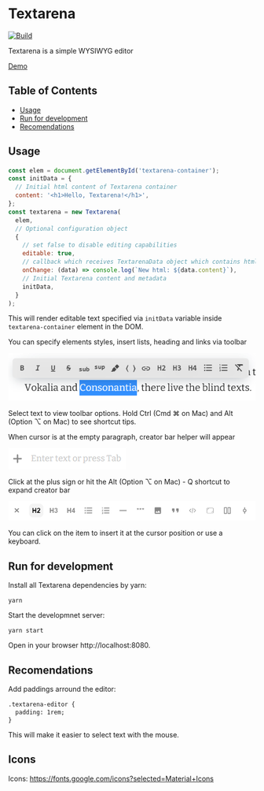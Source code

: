 # Textarena
[![Build](https://travis-ci.com/devopsprodigy/textarena.svg?branch=master)](https://travis-ci.com/github/devopsprodigy/textarena)

Textarena is a simple WYSIWYG editor

[Demo](https://itsumma.github.io/textarena/)

## Table of Contents

  - [Usage](#usage)
  - [Run for development](#run-for-development)
  - [Recomendations](#recomendations)

## Usage

```js
const elem = document.getElementById('textarena-container');
const initData = {
  // Initial html content of Textarena container
  content: '<h1>Hello, Textarena!</h1>',
};
const textarena = new Textarena(
  elem,
  // Optional configuration object
  {
    // set false to disable editing capabilities
    editable: true,
    // callback which receives TextarenaData object which contains html content of the Textarena container
    onChange: (data) => console.log(`New html: ${data.content}`),
    // Initial Textarena content and metadata
    initData,
  }
);
```

This will render editable text specified via `initData` variable inside
`textarena-container` element in the DOM.

You can specify elements styles, insert lists, heading and links via toolbar

![Toolbar](resources/img/toolbar.png)

Select text to view toolbar options. Hold Ctrl (Cmd ⌘ on Mac) and Alt (Option ⌥
on Mac) to see shortcut tips.

When cursor is at the empty paragraph, creator bar helper will appear

![CreatorBar](resources/img/creator-bar-caption.png)

Click at the plus sign or hit the Alt (Option ⌥ on Mac) - Q shortcut to expand
creator bar

![CreatorBarOptions](resources/img/creator-bar.png)

You can click on the item to insert it at the cursor position or use a
keyboard.

## Run for development

Install all Textarena dependencies by yarn:

```
yarn
```

Start the developmnet server:

```
yarn start
```

Open in your browser http://localhost:8080.

## Recomendations

Add paddings arround the editor:

```
.textarena-editor {
  padding: 1rem;
}
```

This will make it easier to select text with the mouse.

## Icons

Icons: https://fonts.google.com/icons?selected=Material+Icons

